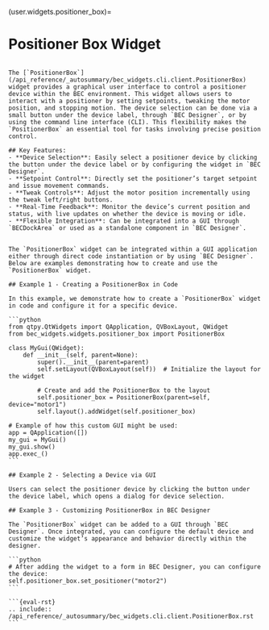 (user.widgets.positioner_box)=

# Positioner Box Widget

````{tab} Overview

The [`PositionerBox`](/api_reference/_autosummary/bec_widgets.cli.client.PositionerBox) widget provides a graphical user interface to control a positioner device within the BEC environment. This widget allows users to interact with a positioner by setting setpoints, tweaking the motor position, and stopping motion. The device selection can be done via a small button under the device label, through `BEC Designer`, or by using the command line interface (CLI). This flexibility makes the `PositionerBox` an essential tool for tasks involving precise position control.

## Key Features:
- **Device Selection**: Easily select a positioner device by clicking the button under the device label or by configuring the widget in `BEC Designer`.
- **Setpoint Control**: Directly set the positioner’s target setpoint and issue movement commands.
- **Tweak Controls**: Adjust the motor position incrementally using the tweak left/right buttons.
- **Real-Time Feedback**: Monitor the device’s current position and status, with live updates on whether the device is moving or idle.
- **Flexible Integration**: Can be integrated into a GUI through `BECDockArea` or used as a standalone component in `BEC Designer`.
````

````{tab} Examples

The `PositionerBox` widget can be integrated within a GUI application either through direct code instantiation or by using `BEC Designer`. Below are examples demonstrating how to create and use the `PositionerBox` widget.

## Example 1 - Creating a PositionerBox in Code

In this example, we demonstrate how to create a `PositionerBox` widget in code and configure it for a specific device.

```python
from qtpy.QtWidgets import QApplication, QVBoxLayout, QWidget
from bec_widgets.widgets.positioner_box import PositionerBox

class MyGui(QWidget):
    def __init__(self, parent=None):
        super().__init__(parent=parent)
        self.setLayout(QVBoxLayout(self))  # Initialize the layout for the widget

        # Create and add the PositionerBox to the layout
        self.positioner_box = PositionerBox(parent=self, device="motor1")
        self.layout().addWidget(self.positioner_box)

# Example of how this custom GUI might be used:
app = QApplication([])
my_gui = MyGui()
my_gui.show()
app.exec_()
```

## Example 2 - Selecting a Device via GUI

Users can select the positioner device by clicking the button under the device label, which opens a dialog for device selection.

## Example 3 - Customizing PositionerBox in BEC Designer

The `PositionerBox` widget can be added to a GUI through `BEC Designer`. Once integrated, you can configure the default device and customize the widget’s appearance and behavior directly within the designer.

```python
# After adding the widget to a form in BEC Designer, you can configure the device:
self.positioner_box.set_positioner("motor2")
```
````

````{tab} API
```{eval-rst} 
.. include:: /api_reference/_autosummary/bec_widgets.cli.client.PositionerBox.rst
```
````